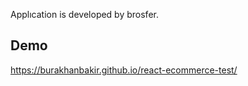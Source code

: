 Applıcation is developed by brosfer.

## Demo
https://burakhanbakir.github.io/react-ecommerce-test/


